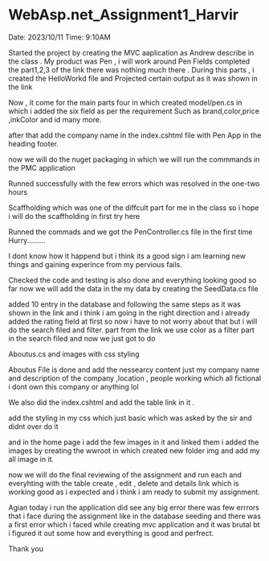 # WebAsp.net_Assignment1_Harvir

Date: 2023/10/11
Time: 9:10AM

Started the project by creating the MVC aaplication as Andrew describe in the class . My product was Pen , i will work around 
Pen Fields completed the part1,2,3 of the link there was nothing much there . During this parts , i created the HelloWorkd file and 
Projected certain output as it was shown in the link 

Now , it come for the main parts four in which created model/pen.cs in which i added the six field as per the requirement 
Such as brand,color,price ,inkColor and id many more.

after that add the company name in the index.cshtml file with Pen App in the heading footer.

now we will do the nuget packaging in which we will run the commmands in the PMC application 

Runned successfully with the few errors which was resolved in the one-two hours 

Scaffholding which was one of the diffcult part for me in the class so i hope i will do the scaffholding in first try 
here 

Runned the commads and we got the PenController.cs file in the first time Hurry.........

I dont know how it happend but i think its a good sign i am learning new things and gaining experince from my pervious fails.

Checked the code and testing is also done and everything looking good so far now we will add the data in the my data by creating the SeedData.cs file 

added 10 entry in the database and following the same steps as it was shown in the link and i think i am going in the right direction and i already added the rating field at first so now i have to not worry about that but i will do the search filed and filter. part from the link we use color as a filter part in the search filed and now we just got to do 

Aboutus.cs and images with css styling 

Aboutus File is done and add the nessearcy content just my company name and description of the company ,location , people working which all fictional i dont own this company or anything lol 

We also did the index.cshtml and add the table link in it .

add the styling in my css which just basic which was asked by the sir and didnt over do it 

and in the home page i add the few images in it and linked them i added the images by creating the wwroot in which created new folder img and add my all image in it.

now we will do the final reviewing of the assignment and run each and everyhting with the table create , edit , delete and details link which is working good as i expected and i think i am ready to submit my assignment.

Agian today i run the application did see any big error there was few errrors that i face during the assignment like in the database seeding and there was a first error which i faced while creating mvc application and it was brutal bt i figured it out some how and everything is good and perfrect.

Thank you 

